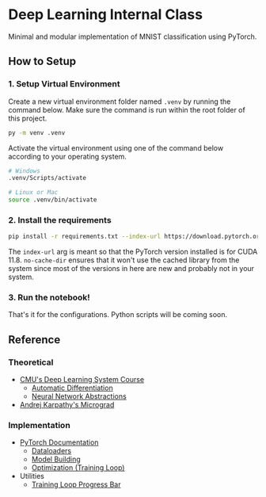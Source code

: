 # Deep Learning Internal Class
Minimal and modular implementation of MNIST classification using PyTorch.

## How to Setup
### 1. Setup Virtual Environment
Create a new virtual environment folder named `.venv` by running the command below. Make sure the command is run within the root folder of this project.
```bash
py -m venv .venv
```

Activate the virtual environment using one of the command below according to your operating system.
```bash
# Windows
.venv/Scripts/activate

# Linux or Mac
source .venv/bin/activate
```

### 2. Install the requirements
```bash
pip install -r requirements.txt --index-url https://download.pytorch.org/whl/cu118 --no-cache-dir
```
The `index-url` arg is meant so that the PyTorch version installed is for CUDA 11.8. `no-cache-dir` ensures that it won't use the cached library from the system since most of the versions in here are new and probably not in your system.

### 3. Run the notebook!
That's it for the configurations. Python scripts will be coming soon.

## Reference
### Theoretical
- [CMU's Deep Learning System Course](https://dlsyscourse.org/) 
  - [Automatic Differentiation](https://www.youtube.com/watch?v=56WUlMEeAuA)
  - [Neural Network Abstractions](https://www.youtube.com/watch?v=fzKNkS_5E6U)
- [Andrej Karpathy's Micrograd](https://www.youtube.com/watch?v=VMj-3S1tku0)

### Implementation
- [PyTorch Documentation](https://pytorch.org/docs/stable/index.html)
  - [Dataloaders](https://pytorch.org/tutorials/beginner/basics/data_tutorial.html)
  - [Model Building](https://pytorch.org/tutorials/beginner/basics/buildmodel_tutorial.html)
  - [Optimization (Training Loop)](https://pytorch.org/tutorials/beginner/basics/optimization_tutorial.html)
- Utilities
  - [Training Loop Progress Bar](https://aladdinpersson.medium.com/how-to-get-a-progress-bar-in-pytorch-72bdbf19b35c)